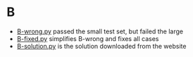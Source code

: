 # B

- [B-wrong.py](B-wrong.py) passed the small test set, but failed the large
- [B-fixed.py](B-fixed.py) simplifies B-wrong and fixes all cases
- [B-solution.py](B-solution.py) is the solution downloaded from the website
